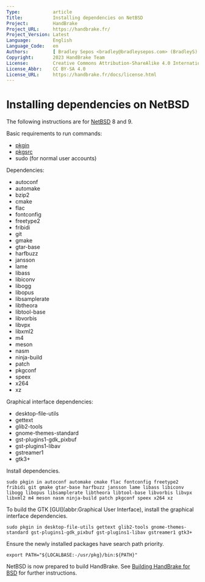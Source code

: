 ```yaml
---
Type:            article
Title:           Installing dependencies on NetBSD
Project:         HandBrake
Project_URL:     https://handbrake.fr/
Project_Version: Latest
Language:        English
Language_Code:   en
Authors:         [ Bradley Sepos <bradley@bradleysepos.com> (BradleyS) ]
Copyright:       2023 HandBrake Team
License:         Creative Commons Attribution-ShareAlike 4.0 International
License_Abbr:    CC BY-SA 4.0
License_URL:     https://handbrake.fr/docs/license.html
---
```


Installing dependencies on NetBSD
=================================

The following instructions are for [NetBSD](https://www.netbsd.org/) 8 and 9.

Basic requirements to run commands:

- [pkgin](https://wiki.netbsd.org/pkgsrc/how_to_upgrade_packages/)
- [pkgsrc](https://www.netbsd.org/docs/pkgsrc/getting.html)
- sudo (for normal user accounts)

Dependencies:

- autoconf
- automake
- bzip2
- cmake
- flac
- fontconfig
- freetype2
- fribidi
- git
- gmake
- gtar-base
- harfbuzz
- jansson
- lame
- libass
- libiconv
- libogg
- libopus
- libsamplerate
- libtheora
- libtool-base
- libvorbis
- libvpx
- libxml2
- m4
- meson
- nasm
- ninja-build
- patch
- pkgconf
- speex
- x264
- xz

Graphical interface dependencies:

- desktop-file-utils
- gettext
- glib2-tools
- gnome-themes-standard
- gst-plugins1-gdk_pixbuf
- gst-plugins1-libav
- gstreamer1
- gtk3+

Install dependencies.

    sudo pkgin in autoconf automake cmake flac fontconfig freetype2 fribidi git gmake gtar-base harfbuzz jansson lame libass libiconv libogg libopus libsamplerate libtheora libtool-base libvorbis libvpx libxml2 m4 meson nasm ninja-build patch pkgconf speex x264 xz

To build the GTK [GUI](abbr:Graphical User Interface), install the graphical interface dependencies.

    sudo pkgin in desktop-file-utils gettext glib2-tools gnome-themes-standard gst-plugins1-gdk_pixbuf gst-plugins1-libav gstreamer1 gtk3+

Ensure the newly installed packages have search path priority.

    export PATH="${LOCALBASE:-/usr/pkg}/bin:${PATH}"

NetBSD is now prepared to build HandBrake. See [Building HandBrake for BSD](build-bsd.html) for further instructions.

